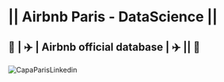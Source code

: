 # || Airbnb Paris - DataScience ||
## :hotel: | :airplane: | Airbnb official database | :airplane: || :hotel:

![CapaParisLinkedin](https://user-images.githubusercontent.com/76967004/107850120-c928e580-6dde-11eb-9cf5-372dbfda6655.jpg)
